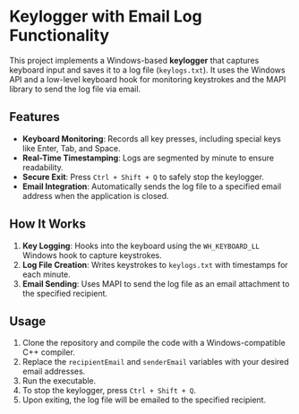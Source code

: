 # Keylogger with Email Log Functionality

This project implements a Windows-based **keylogger** that captures keyboard input and saves it to a log file (`keylogs.txt`). It uses the Windows API and a low-level keyboard hook for monitoring keystrokes and the MAPI library to send the log file via email.

## Features

- **Keyboard Monitoring**: Records all key presses, including special keys like Enter, Tab, and Space.
- **Real-Time Timestamping**: Logs are segmented by minute to ensure readability.
- **Secure Exit**: Press `Ctrl + Shift + Q` to safely stop the keylogger.
- **Email Integration**: Automatically sends the log file to a specified email address when the application is closed.

## How It Works

1. **Key Logging**: Hooks into the keyboard using the `WH_KEYBOARD_LL` Windows hook to capture keystrokes.
2. **Log File Creation**: Writes keystrokes to `keylogs.txt` with timestamps for each minute.
3. **Email Sending**: Uses MAPI to send the log file as an email attachment to the specified recipient.

## Usage

1. Clone the repository and compile the code with a Windows-compatible C++ compiler.
2. Replace the `recipientEmail` and `senderEmail` variables with your desired email addresses.
3. Run the executable.
4. To stop the keylogger, press `Ctrl + Shift + Q`.
5. Upon exiting, the log file will be emailed to the specified recipient.

